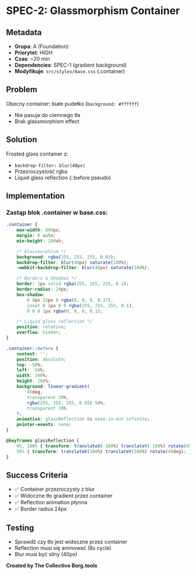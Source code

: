 # SPEC-2: Glassmorphism Container

## Metadata
- **Grupa**: A (Foundation)
- **Priorytet**: HIGH
- **Czas**: ~20 min
- **Dependencies**: SPEC-1 (gradient background)
- **Modyfikuje**: `src/styles/base.css` (.container)

## Problem
Obecny container: białe pudełko (`background: #ffffff`)
- Nie pasuje do ciemnego tła
- Brak glassmorphism effect

## Solution
Frosted glass container z:
- `backdrop-filter: blur(40px)`
- Przezroczystość rgba
- Liquid glass reflection (::before pseudo)

## Implementation

### Zastąp blok .container w base.css:

```css
.container {
    max-width: 800px;
    margin: 0 auto;
    min-height: 100vh;

    /* Glassmorphism */
    background: rgba(255, 255, 255, 0.03);
    backdrop-filter: blur(40px) saturate(180%);
    -webkit-backdrop-filter: blur(40px) saturate(180%);

    /* Borders & Shadows */
    border: 1px solid rgba(255, 255, 255, 0.1);
    border-radius: 24px;
    box-shadow:
        0 8px 32px 0 rgba(0, 0, 0, 0.37),
        inset 0 1px 0 0 rgba(255, 255, 255, 0.1),
        0 0 0 1px rgba(0, 0, 0, 0.1);

    /* Liquid glass reflection */
    position: relative;
    overflow: hidden;
}

.container::before {
    content: '';
    position: absolute;
    top: -50%;
    left: -50%;
    width: 200%;
    height: 200%;
    background: linear-gradient(
        45deg,
        transparent 30%,
        rgba(255, 255, 255, 0.05) 50%,
        transparent 70%
    );
    animation: glassReflection 8s ease-in-out infinite;
    pointer-events: none;
}

@keyframes glassReflection {
    0%, 100% { transform: translateX(-100%) translateY(-100%) rotate(45deg); }
    50% { transform: translateX(100%) translateY(100%) rotate(45deg); }
}
```

## Success Criteria
- ✅ Container przezroczysty z blur
- ✅ Widoczne tło gradient przez container
- ✅ Reflection animation płynna
- ✅ Border radius 24px

## Testing
- Sprawdź czy tło jest widoczne przez container
- Reflection musi się animować (8s cycle)
- Blur musi być silny (40px)

**Created by The Collective Borg.tools**
